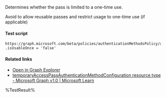 Determines whether the pass is limited to a one-time use.

Avoid to allow reusable passes and restrict usage to one-time use (if applicable)

#### Test script
```
https://graph.microsoft.com/beta/policies/authenticationMethodsPolicy/authenticationMethodConfigurations('TemporaryAccessPass')
.isUsableOnce = 'false'
```

#### Related links

- [Open in Graph Explorer](https://developer.microsoft.com/en-us/graph/graph-explorer?request=policies/authenticationMethodsPolicy/authenticationMethodConfigurations('TemporaryAccessPass')&method=GET&version=beta&GraphUrl=https://graph.microsoft.com)
- [temporaryAccessPassAuthenticationMethodConfiguration resource type - Microsoft Graph v1.0 | Microsoft Learn](https://learn.microsoft.com/en-us/graph/api/resources/temporaryaccesspassauthenticationmethodconfiguration)


<!--- Results --->
%TestResult%
